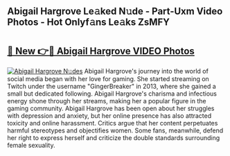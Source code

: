 ## Abigail Hargrove Le𝚊ked N𝚞de - Part-Uxm Video Photos - Hot Onlyf𝚊ns Le𝚊ks ZsMFY

# <h2><a href="http://ac41420.deff.icu/?id=Abigail+Hargrove">🔗 New 👉🔴 Abigail Hargrove VIDEO Photos</a></h2>

[![Abigail Hargrove N𝚞des](https://i.imgur.com/rIISA9y.gif)](http://ac41420.deff.icu/?id=Abigail+Hargrove)
Abigail Hargrove's journey into the world of social media began with her love for gaming. She started streaming on Twitch under the username "GingerBreaker" in 2013, where she gained a small but dedicated following. Abigail Hargrove's charisma and infectious energy shone through her streams, making her a popular figure in the gaming community. Abigail Hargrove has been open about her struggles with depression and anxiety, but her online presence has also attracted toxicity and online harassment. Critics argue that her content perpetuates harmful stereotypes and objectifies women. Some fans, meanwhile, defend her right to express herself and criticize the double standards surrounding female sexuality.

